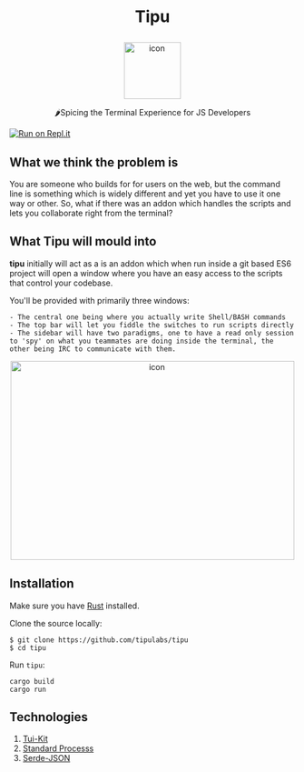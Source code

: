 # <p align="center">Tipu</p>
<p align="center">
  <img alt="icon" src="https://i.imgur.com/IhaVgsp.png" width="100" height="100"> 
</p>
<p align="center">🌶Spicing the Terminal Experience for JS Developers </a></p>

[![Run on Repl.it](https://repl.it/badge/github/tipulabs/tipu)](https://repl.it/github/tipulabs/tipu)

## What we think the problem is
You are someone who builds for for users on the web, but the command line is something which is widely different and yet you have to use it one way or other.
So, what if there was an addon which handles the scripts and lets you collaborate right from the terminal?

## What Tipu will mould into

**tipu** initially will act as a is an addon which when run inside a git based ES6 project will open a window where you have an easy access to the scripts that control your codebase.

 You'll be provided with primarily three windows:

    - The central one being where you actually write Shell/BASH commands
    - The top bar will let you fiddle the switches to run scripts directly
    - The sidebar will have two paradigms, one to have a read only session to 'spy' on what you teammates are doing inside the terminal, the other being IRC to communicate with them.

<p align="center">
  <img alt="icon" src="https://i.imgur.com/cMdiytV.png" width="500" height="350"> 
</p>

## Installation

Make sure you have [Rust](https://www.rust-lang.org/tools/install) installed.

Clone the source locally:
```
$ git clone https://github.com/tipulabs/tipu
$ cd tipu
```

Run `tipu`:
```
cargo build
cargo run
```

## Technologies

1. <a href="https://github.com/lotabout/tuikit" target="_blank">Tui-Kit</a>
1. <a href="https://doc.rust-lang.org/std/process/struct.Command.html" target="_blank">Standard Processs</a>
1. <a href="https://github.com/serde-rs/json" target="_blank">Serde-JSON</a>